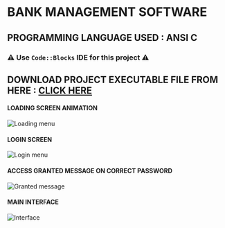 # BANK MANAGEMENT SOFTWARE
## PROGRAMMING LANGUAGE USED : ANSI C
### :warning: Use `Code::Blocks` IDE for this project :warning:

## DOWNLOAD PROJECT EXECUTABLE FILE FROM HERE : [CLICK HERE](https://drive.google.com/open?id=1vqwaYof7XltueEMpWtIIrdzeDVHIE8kO)

#### LOADING SCREEN ANIMATION
![Loading menu](https://sharadcodes.github.io/BMS/loading.PNG)
#### LOGIN SCREEN
![Login menu](https://sharadcodes.github.io/BMS/login_screen.PNG)
#### ACCESS GRANTED MESSAGE ON CORRECT PASSWORD
![Granted message](https://sharadcodes.github.io/BMS/granted.png)
#### MAIN INTERFACE
![Interface](https://sharadcodes.github.io/BMS/interface.PNG)
